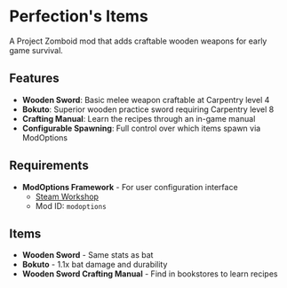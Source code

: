 # Perfection's Items

A Project Zomboid mod that adds craftable wooden weapons for early game survival.

## Features

- **Wooden Sword**: Basic melee weapon craftable at Carpentry level 4
- **Bokuto**: Superior wooden practice sword requiring Carpentry level 8
- **Crafting Manual**: Learn the recipes through an in-game manual
- **Configurable Spawning**: Full control over which items spawn via ModOptions

## Requirements

- **ModOptions Framework** - For user configuration interface
  - [Steam Workshop](https://steamcommunity.com/sharedfiles/filedetails/?id=2169435993)
  - Mod ID: `modoptions`

## Items

- **Wooden Sword** - Same stats as bat
- **Bokuto** - 1.1x bat damage and durability
- **Wooden Sword Crafting Manual** - Find in bookstores to learn recipes